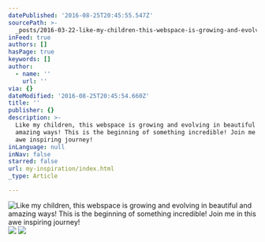 ```yaml
---
datePublished: '2016-08-25T20:45:55.547Z'
sourcePath: >-
  _posts/2016-03-22-like-my-children-this-webspace-is-growing-and-evolving-in-b.md
inFeed: true
authors: []
hasPage: true
keywords: []
author:
  - name: ''
    url: ''
via: {}
dateModified: '2016-08-25T20:45:54.660Z'
title: ''
publisher: {}
description: >-
  Like my children, this webspace is growing and evolving in beautiful and
  amazing ways! This is the beginning of something incredible! Join me in this
  awe inspiring journey!
inLanguage: null
inNav: false
starred: false
url: my-inspiration/index.html
_type: Article

---
```

![Like my children, this webspace is growing and evolving in beautiful and amazing ways! This is the beginning of something incredible! Join me in this awe inspiring journey!](https://s3-us-west-2.amazonaws.com/the-grid-img/p/8ccae303bee11ec774a14f7080f22308e632f967.jpg)
![](https://s3-us-west-2.amazonaws.com/the-grid-img/p/9444809de99761f25b66c65529507d8dcda2c578.jpg)
![](https://s3-us-west-2.amazonaws.com/the-grid-img/p/de0eac2e96a61d3c2056c47b1724c1e0c8e4ac3c.jpg)